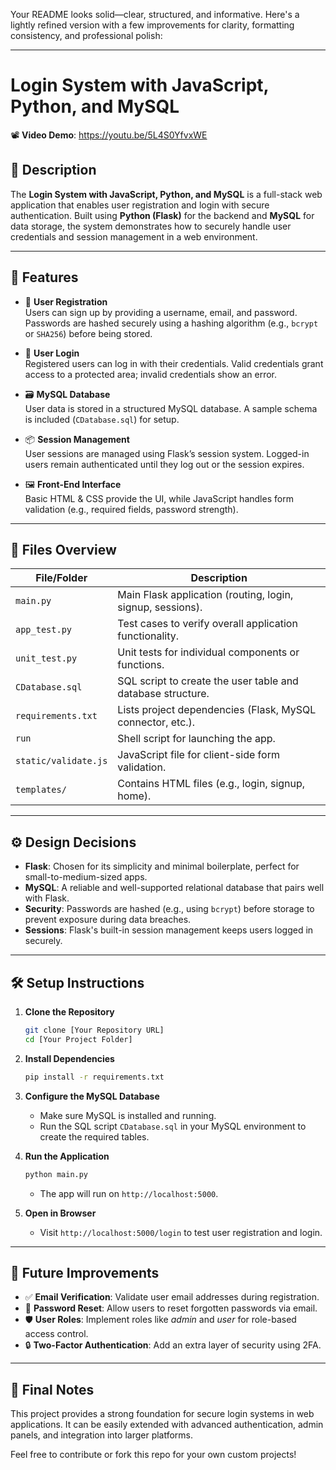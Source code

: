 Your README looks solid—clear, structured, and informative. Here's a lightly refined version with a few improvements for clarity, formatting consistency, and professional polish:

---

# **Login System with JavaScript, Python, and MySQL**

📽️ **Video Demo**: https://youtu.be/5L4S0YfvxWE

## 📝 **Description**

The **Login System with JavaScript, Python, and MySQL** is a full-stack web application that enables user registration and login with secure authentication. Built using **Python (Flask)** for the backend and **MySQL** for data storage, the system demonstrates how to securely handle user credentials and session management in a web environment.

---

## 🚀 **Features**

- 🔐 **User Registration**  
  Users can sign up by providing a username, email, and password. Passwords are hashed securely using a hashing algorithm (e.g., `bcrypt` or `SHA256`) before being stored.

- 🔑 **User Login**  
  Registered users can log in with their credentials. Valid credentials grant access to a protected area; invalid credentials show an error.

- 🗃️ **MySQL Database**  
  User data is stored in a structured MySQL database. A sample schema is included (`CDatabase.sql`) for setup.

- 📦 **Session Management**  
  User sessions are managed using Flask’s session system. Logged-in users remain authenticated until they log out or the session expires.

- 🖼️ **Front-End Interface**  
  Basic HTML & CSS provide the UI, while JavaScript handles form validation (e.g., required fields, password strength).

---

## 📂 **Files Overview**

| File/Folder            | Description                                                                 |
|------------------------|-----------------------------------------------------------------------------|
| `main.py`              | Main Flask application (routing, login, signup, sessions).                 |
| `app_test.py`          | Test cases to verify overall application functionality.                     |
| `unit_test.py`         | Unit tests for individual components or functions.                          |
| `CDatabase.sql`        | SQL script to create the user table and database structure.                 |
| `requirements.txt`     | Lists project dependencies (Flask, MySQL connector, etc.).                  |
| `run`                  | Shell script for launching the app.                                         |
| `static/validate.js`   | JavaScript file for client-side form validation.                            |
| `templates/`           | Contains HTML files (e.g., login, signup, home).                            |

---

## ⚙️ **Design Decisions**

- **Flask**: Chosen for its simplicity and minimal boilerplate, perfect for small-to-medium-sized apps.
- **MySQL**: A reliable and well-supported relational database that pairs well with Flask.
- **Security**: Passwords are hashed (e.g., using `bcrypt`) before storage to prevent exposure during data breaches.
- **Sessions**: Flask's built-in session management keeps users logged in securely.

---

## 🛠️ **Setup Instructions**

1. **Clone the Repository**  
   ```bash
   git clone [Your Repository URL]
   cd [Your Project Folder]
   ```

2. **Install Dependencies**  
   ```bash
   pip install -r requirements.txt
   ```

3. **Configure the MySQL Database**  
   - Make sure MySQL is installed and running.
   - Run the SQL script `CDatabase.sql` in your MySQL environment to create the required tables.

4. **Run the Application**  
   ```bash
   python main.py
   ```
   - The app will run on `http://localhost:5000`.

5. **Open in Browser**  
   - Visit `http://localhost:5000/login` to test user registration and login.

---

## 🌱 **Future Improvements**

- ✅ **Email Verification**: Validate user email addresses during registration.
- 🔁 **Password Reset**: Allow users to reset forgotten passwords via email.
- 🛡️ **User Roles**: Implement roles like *admin* and *user* for role-based access control.
- 🔒 **Two-Factor Authentication**: Add an extra layer of security using 2FA.

---

## 📌 **Final Notes**

This project provides a strong foundation for secure login systems in web applications. It can be easily extended with advanced authentication, admin panels, and integration into larger platforms.

Feel free to contribute or fork this repo for your own custom projects!

